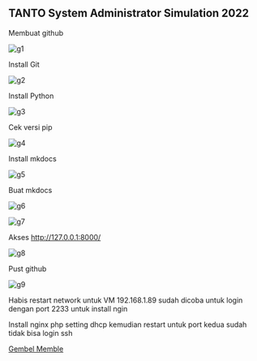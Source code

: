 ## TANTO System Administrator Simulation 2022

Membuat github

![g1](https://user-images.githubusercontent.com/109897826/180874493-6b108c40-5592-4369-95ea-852b7a701d1b.jpg)

Install Git

![g2](https://user-images.githubusercontent.com/109897826/180875216-04560809-e245-46e1-af7c-371c27239b0f.jpg)

Install Python

![g3](https://user-images.githubusercontent.com/109897826/180875384-822941ca-41dc-473a-87af-62d9722a95c2.jpg)

Cek versi pip

![g4](https://user-images.githubusercontent.com/109897826/180875768-24d4e2fe-7d23-463c-9121-0495721d3ea7.jpg)

Install mkdocs

![g5](https://user-images.githubusercontent.com/109897826/180875982-99198400-0eba-4e47-a75d-1722aa23c3ff.jpg)


Buat mkdocs

![g6](https://user-images.githubusercontent.com/109897826/180876507-95c3b74f-c92b-473d-9eed-a43bead0650d.jpg)

![g7](https://user-images.githubusercontent.com/109897826/180876522-efd4c3d7-5136-49b8-9782-5a132b4889dd.jpg)

Akses http://127.0.0.1:8000/

![g8](https://user-images.githubusercontent.com/109897826/180876682-8bf8b3e7-757d-484a-ba4d-cb9aab77838c.jpg)


Pust github

![g9](https://user-images.githubusercontent.com/109897826/180877578-ca9983ec-a330-421c-9a54-012da125507d.jpg)


Habis restart network untuk VM 192.168.1.89 sudah dicoba untuk login dengan port 2233 untuk install ngin

Install nginx php setting dhcp kemudian restart untuk port kedua sudah tidak bisa login ssh


<a href="https://gembemlmemble.com">Gembel Memble</a>

